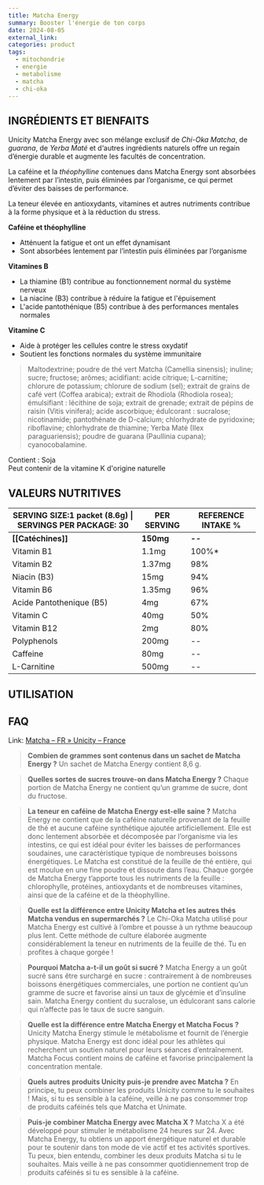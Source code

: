 ```yaml
---
title: Matcha Energy
summary: Booster l'énergie de ton corps
date: 2024-08-05
external_link: 
categories: product
tags:
  - mitochondrie
  - energie
  - metabolisme
  - matcha
  - chi-oka
---
```


## INGRÉDIENTS ET BIENFAITS

Unicity Matcha Energy avec son mélange exclusif de *Chi-Oka Matcha*, de *guarana*, de *Yerba Maté* et d‘autres ingrédients naturels offre un regain d’énergie durable et augmente les facultés de concentration.  
  
La caféine et la *théophylline* contenues dans Matcha Energy sont absorbées lentement par l’intestin, puis éliminées par l’organisme, ce qui permet d’éviter des baisses de performance.  
  
La teneur élevée en antioxydants, vitamines et autres nutriments contribue à la forme physique et à la réduction du stress.

**Caféine et théophylline**
- Atténuent la fatigue et ont un effet dynamisant
- Sont absorbées lentement par l’intestin puis éliminées par l’organisme

**Vitamines B**
- La thiamine (B1) contribue au fonctionnement normal du système nerveux
- La niacine (B3) contribue à réduire la fatigue et l'épuisement
- L'acide pantothénique (B5) contribue à des performances mentales normales

**Vitamine C**
- Aide à protéger les cellules contre le stress oxydatif
- Soutient les fonctions normales du système immunitaire

> Maltodextrine; poudre de thé vert Matcha (Camellia sinensis); inuline; sucre; fructose; arômes; acidifiant: acide citrique; L-carnitine; chlorure de potassium; chlorure de sodium (sel); extrait de grains de café vert (Coffea arabica); extrait de Rhodiola (Rhodiola rosea); émulsifiant : lécithine de soja; extrait de grenade; extrait de pépins de raisin (Vitis vinifera); acide ascorbique; édulcorant : sucralose; nicotinamide; pantothénate de D-calcium; chlorhydrate de pyridoxine; riboflavine; chlorhydrate de thiamine; Yerba Maté (Ilex paraguariensis); poudre de guarana (Paullinia cupana); cyanocobalamine.  
  
Contient : Soja  
Peut contenir de la vitamine K d'origine naturelle

## VALEURS NUTRITIVES
  
| SERVING SIZE:1 packet (8.6g) \| SERVINGS PER PACKAGE: 30 | PER SERVING | REFERENCE INTAKE % |
| ---- | ---- | ---- |
| **[[Catéchines]]** | **150mg** | **--** |
| Vitamin B1 | 1.1mg | 100%* |
| Vitamin B2 | 1.37mg | 98% |
| Niacin (B3) | 15mg | 94% |
| Vitamin B6 | 1.35mg | 96% |
| Acide Pantothenique  (B5) | 4mg | 67% |
| Vitamin C | 40mg | 50% |
| Vitamin B12 | 2mg | 80% |
| Polyphenols | 200mg | -- |
| Caffeine | 80mg | -- |
| L-Carnitine | 500mg | -- |

## UTILISATION


## FAQ

Link: [Matcha – FR » Unicity – France](https://www.unicity.com/fra/matcha-fr/)
>**Combien de grammes sont contenus dans un sachet de Matcha Energy ?**
  Un sachet de Matcha Energy contient 8,6 g.

>**Quelles sortes de sucres trouve-on dans Matcha Energy ?**
>Chaque portion de Matcha Energy ne contient qu’un gramme de sucre, dont du fructose.

>**La teneur en caféine de Matcha Energy est-elle saine ?**
  Matcha Energy ne contient que de la caféine naturelle provenant de la feuille de thé et aucune caféine synthétique ajoutée artificiellement. Elle est donc lentement absorbée et décomposée par l’organisme via les intestins, ce qui est idéal pour éviter les baisses de performances soudaines, une caractéristique typique de nombreuses boissons énergétiques.
>Le Matcha est constitué de la feuille de thé entière, qui est moulue en une fine poudre et dissoute dans l’eau. Chaque gorgée de Matcha Energy t’apporte tous les nutriments de la feuille : chlorophylle, protéines, antioxydants et de nombreuses vitamines, ainsi que de la caféine et de la théophylline.

>**Quelle est la différence entre Unicity Matcha et les autres thés Matcha vendus en supermarchés ?**
>Le Chi-Oka Matcha utilisé pour Matcha Energy est cultivé à l’ombre et pousse à un rythme beaucoup plus lent. Cette méthode de culture élaborée augmente considérablement la teneur en nutriments de la feuille de thé. Tu en profites à chaque gorgée !

>**Pourquoi Matcha a-t-il un goût si sucré ?**
>Matcha Energy a un goût sucré sans être surchargé en sucre : contrairement à de nombreuses boissons énergétiques commerciales, une portion ne contient qu’un gramme de sucre et favorise ainsi un taux de glycémie et d’insuline sain. Matcha Energy contient du sucralose, un édulcorant sans calorie qui n’affecte pas le taux de sucre sanguin.

>**Quelle est la différence entre Matcha Energy et Matcha Focus ?**
>Unicity Matcha Energy stimule le métabolisme et fournit de l’énergie physique. Matcha Energy est donc idéal pour les athlètes qui recherchent un soutien naturel pour leurs séances d’entraînement. Matcha Focus contient moins de caféine et favorise principalement la concentration mentale.

>**Quels autres produits Unicity puis-je prendre avec Matcha ?**
>En principe, tu peux combiner les produits Unicity comme tu le souhaites ! Mais, si tu es sensible à la caféine, veille à ne pas consommer trop de produits caféinés tels que Matcha et Unimate.

>**Puis-je combiner Matcha Energy avec Matcha X ?**
>Matcha X a été développé pour stimuler le métabolisme 24 heures sur 24. Avec Matcha Energy, tu obtiens un apport énergétique naturel et durable pour te soutenir dans ton mode de vie actif et tes activités sportives. Tu peux, bien entendu, combiner les deux produits Matcha si tu le souhaites. Mais veille à ne pas consommer quotidiennement trop de produits caféinés si tu es sensible à la caféine.
